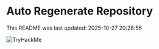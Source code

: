 # Auto Regenerate Repository

This README was last updated: 2025-10-27 20:28:56

 ![TryHackMe](https://tryhackme.com/badge/533634)